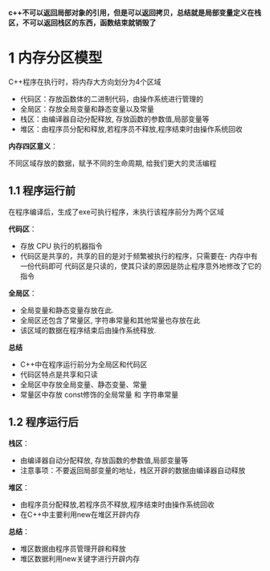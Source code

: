 <!--
 * @Description: 
 * @code: 
 * @Author: Li Jiaxin
 * @Date: 2021-12-22 09:30:37
-->


 **c++不可以返回局部对象的引用，但是可以返回拷贝，总结就是局部变量定义在栈区，不可以返回栈区的东西，函数结束就销毁了**

# 1 内存分区模型

C++程序在执行时，将内存大方向划分为4个区域

- 代码区：存放函数体的二进制代码，由操作系统进行管理的
- 全局区：存放全局变量和静态变量以及常量
- 栈区：由编译器自动分配释放, 存放函数的参数值,局部变量等
- 堆区：由程序员分配和释放,若程序员不释放,程序结束时由操作系统回收

**内存四区意义**：

不同区域存放的数据，赋予不同的生命周期, 给我们更大的灵活编程

## 1.1 程序运行前
​在程序编译后，生成了exe可执行程序，未执行该程序前分为两个区域

**代码区**：
- 存放 CPU 执行的机器指令
- 代码区是共享的，共享的目的是对于频繁被执行的程序，只需要在- 内存中有一份代码即可
代码区是只读的，使其只读的原因是防止程序意外地修改了它的指令

​**全局区**：

- 全局变量和静态变量存放在此.
- 全局区还包含了常量区, 字符串常量和其他常量也存放在此​
- 该区域的数据在程序结束后由操作系统释放.


**总结**
- C++中在程序运行前分为全局区和代码区
- 代码区特点是共享和只读
- 全局区中存放全局变量、静态变量、常量
- 常量区中存放 const修饰的全局常量 和 字符串常量


## 1.2 程序运行后
**栈区**：
- 由编译器自动分配释放, 存放函数的参数值,局部变量等
- 注意事项：不要返回局部变量的地址，栈区开辟的数据由编译器自动释放

**堆区**：
- 由程序员分配释放,若程序员不释放,程序结束时由操作系统回收
- 在C++中主要利用new在堆区开辟内存

**总结**：
- 堆区数据由程序员管理开辟和释放
- 堆区数据利用new关键字进行开辟内存
